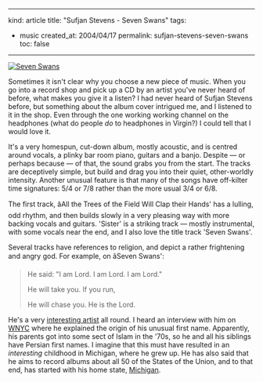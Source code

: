-----
kind: article
title: "Sufjan Stevens - Seven Swans"
tags:
- music
created_at: 2004/04/17
permalink: sufjan-stevens-seven-swans
toc: false
-----

<p class="img-shadow"><a href="http://www.amazon.co.uk/exec/obidos/ASIN/B0001DD0GC/butshesagirl-21" title="Buy this at Amazon.co.uk"><img src="http://images-eu.amazon.com/images/P/B0001DD0GC.02._PE_.jpg" alt="Seven Swans" border="0" /></a></p>

<p>Sometimes it isn't clear why you choose a new piece of music. When you go into a record shop and pick up a CD by an artist you've never heard of before, what makes you give it a listen? I had never heard of Sufjan Stevens before, but something about the album cover intrigued me, and I listened to it in the shop. Even through the one working working channel on the headphones (what do people <em>do</em> to headphones in Virgin?) I could tell that I would love it.</p>

<p>It's a very homespun, cut-down album, mostly acoustic, and  is centred around vocals, a plinky bar room piano, guitars and a banjo. Despite &mdash; or perhaps because &mdash; of that, the sound grabs you from the start. The tracks are deceptively simple, but build and drag you into their quiet, other-worldly intensity. Another unusual feature is that many of the songs have off-kilter time signatures: 5/4 or 7/8 rather than the more usual 3/4 or 6/8.</p>

<p>The first track, âAll the Trees of the Field Will Clap their Hands' has a lulling, odd rhythm, and then builds slowly in a very pleasing way with more backing vocals and guitars. 'Sister' is a striking track &mdash; mostly instrumental, with some vocals near the end, and I also love the title track 'Seven Swans'.</p>

<p>Several tracks have references to religion, and depict a rather frightening and angry god. For example, on âSeven Swans':</p>

<blockquote>
<p>He said: "I am Lord. I am Lord. I am Lord."</p>
<p>He will take you. If you run,</p>
<p>He will chase you. He is the Lord.</p>
</blockquote>

<p>He's a very <a href="http://www.sufjan.com/" title="Sufjan Stevens' home page">interesting artist</a> all round. I heard an interview with him on <a href="http://www.wnyc.org/shows/spinning/episodes/03052004" title="WNYC interview with Sufjan Stevens">WNYC</a> where he explained the origin of his unusual first name. Apparently, his parents got into some sect of Islam in the '70s, so he and all his siblings have Persian first names. I imagine that this must have resulted in an <em>interesting</em> childhood in Michigan, where he grew up. He has also said that he aims to record albums about all 50 of the States of the Union, and to that end, has started with his home state, <a href="http://www.sufjan.com/michigan/" title="Sufjan Stevens - Michigan">Michigan</a>.</p>
